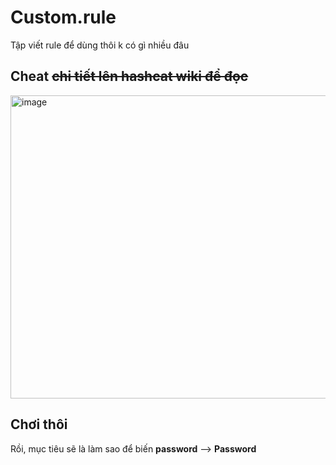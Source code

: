 # Custom.rule
Tập viết rule để dùng thôi k có gì nhiều đâu
## Cheat ~~chi tiết lên hashcat wiki để đọc~~
<img width="1311" height="485" alt="image" src="https://github.com/user-attachments/assets/c25874bd-3ec8-4142-92e5-da539465d7bf" />

## Chơi thôi
Rồi, mục tiêu sẽ là làm sao để biến **password** --> **Password**
